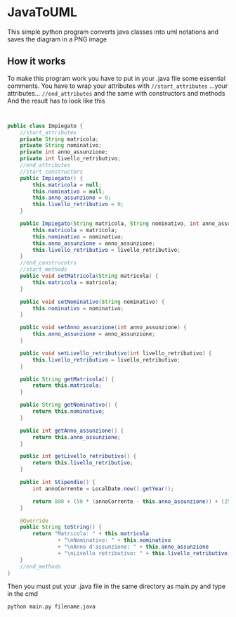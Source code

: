 # JavaToUML
This simple python program converts java classes into uml notations and saves the diagram in a PNG image


## How it works
To make this program work you have to put in your .java file some essential comments.
You have to wrap your attributes with ``` //start_attributes ``` ...your attributes... ``` //end_attributes ``` and the same with constructors and methods
And the result has to look like this

```java


public class Impiegato {
    //start_attributes
    private String matricola;
    private String nominativo;
    private int anno_assunzione;
    private int livello_retributivo;
    //end_attributes
    //start_constructors
    public Impiegato() {
        this.matricola = null;
        this.nominativo = null;
        this.anno_assunzione = 0;
        this.livello_retributivo = 0;
    }

    public Impiegato(String matricola, String nominativo, int anno_assunzione, int livello_retributivo) {
        this.matricola = matricola;
        this.nominativo = nominativo;
        this.anno_assunzione = anno_assunzione;
        this.livello_retributivo = livello_retributivo;
    }
    //end_construcotrs
    //start_methods
    public void setMatricola(String matricola) {
        this.matricola = matricola;
    }

    public void setNominativo(String nominativo) {
        this.nominativo = nominativo;
    }

    public void setAnno_assunzione(int anno_assunzione) {
        this.anno_assunzione = anno_assunzione;
    }

    public void setLivello_retributivo(int livello_retributivo) {
        this.livello_retributivo = livello_retributivo;
    }

    public String getMatricola() {
        return this.matricola;
    }

    public String getNominativo() {
        return this.nominativo;
    }

    public int getAnno_assunzione() {
        return this.anno_assunzione;
    }

    public int getLivello_retributivo() {
        return this.livello_retributivo;
    }

    public int Stipendio() {
        int annoCorrente = LocalDate.now().getYear();

        return 800 + (50 * (annoCorrente - this.anno_assunzione)) + (25 * this.livello_retributivo);
    }

    @Override
    public String toString() {
        return "Matricola: " + this.matricola
                + "\nNominativo: " + this.nominativo
                + "\nAnno d'assunzione: " + this.anno_assunzione
                + "\nLivello retributivo: " + this.livello_retributivo;
    }
    //end_methods
}
```
Then you must put your .java file in the same directory as main.py and type in the cmd
```batch
python main.py filename.java
```

